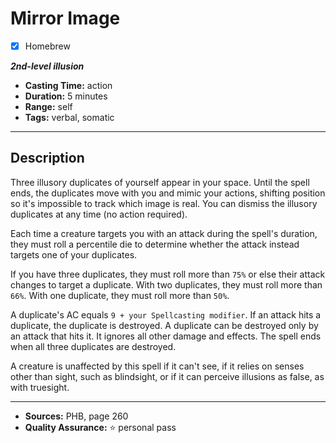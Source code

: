 # Mirror Image
- [x] Homebrew

***2nd-level illusion***
- **Casting Time:** action
- **Duration:** 5 minutes
- **Range:** self
- **Tags:** verbal, somatic

---

## Description
Three illusory duplicates of yourself appear in your space.
Until the spell ends, the duplicates move with you and mimic your actions, shifting position so it's impossible to track which image is real.
You can dismiss the illusory duplicates at any time (no action required).

Each time a creature targets you with an attack during the spell's duration, they must roll a percentile die to determine whether the attack instead targets one of your duplicates.

If you have three duplicates, they must roll more than `75%` or else their attack changes to target a duplicate.
With two duplicates, they must roll more than `66%`.
With one duplicate, they must roll more than `50%`.

A duplicate's AC equals `9 + your Spellcasting modifier`.
If an attack hits a duplicate, the duplicate is destroyed.
A duplicate can be destroyed only by an attack that hits it.
It ignores all other damage and effects.
The spell ends when all three duplicates are destroyed.

A creature is unaffected by this spell if it can't see, if it relies on senses other than sight, such as blindsight, or if it can perceive illusions as false, as with truesight.

---

- **Sources:** PHB, page 260
- **Quality Assurance:** :star: personal pass
